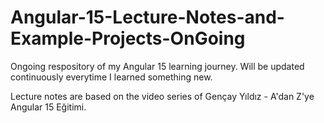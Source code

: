 # Angular-15-Lecture-Notes-and-Example-Projects-OnGoing
Ongoing respository of my Angular 15 learning journey. Will be updated continuously everytime I learned something new.

Lecture notes are based on the video series of Gençay Yıldız - A'dan Z'ye Angular 15 Eğitimi.




